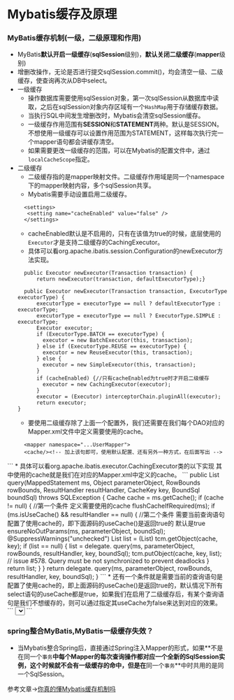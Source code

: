 # Mybatis缓存及原理

### MyBatis缓存机制(一级，二级原理和作用)
* MyBatis**默认开启一级缓存**(**sqlSession**级别)，**默认关闭二级缓存**(**mapper**级别)
* 增删改操作，无论是否进行提交sqlSession.commit()，均会清空一级、二级缓存，使查询再次从DB中select。
* 一级缓存
  * 操作数据库需要使用sqlSession对象，第一次sqlSession从数据库中读取，之后在sqlSession对象内存区域有一个`HashMap`用于存储缓存数据。
  * 当执行SQL中间发生增删改时，Mybatis会清空sqlSession缓存。
  * 一级缓存作用范围有**SESSION**和**STATEMENT**两种。默认是SESSION。不想使用一级缓存可以设置作用范围为STATEMENT，这样每次执行完一个mapper语句都会讲缓存清空。
  * 如果需要更改一级缓存的范围，可以在Mybatis的配置文件中，通过`localCacheScope`指定。 
* 二级缓存
  * 二级缓存指的是mapper映射文件。二级缓存作用域是同一个namespace下的mapper映射内容，多个sqlSession共享。
  * Mybatis需要手动设置启用二级缓存。
  ```
	<settings>
 	 <setting name="cacheEnabled" value="false" />
	</settings>
  ```
  * cacheEnabled默认是不启用的，只有在该值为true的时候，底层使用的`Executor`才是支持二级缓存的CachingExecutor。
  * 具体可以看org.apache.ibatis.session.Configuration的newExecutor方法实现。 
  ```
	public Executor newExecutor(Transaction transaction) {
    	return newExecutor(transaction, defaultExecutorType);}

	public Executor newExecutor(Transaction transaction, ExecutorType executorType) {
    	executorType = executorType == null ? defaultExecutorType : executorType;
    	executorType = executorType == null ? ExecutorType.SIMPLE : executorType;
    	Executor executor;
	    if (ExecutorType.BATCH == executorType) {
	      executor = new BatchExecutor(this, transaction);
	    } else if (ExecutorType.REUSE == executorType) {
	      executor = new ReuseExecutor(this, transaction);
	    } else {
	      executor = new SimpleExecutor(this, transaction);
	    }
	    if (cacheEnabled) {//只有cacheEnabled为true时才开启二级缓存
	      executor = new CachingExecutor(executor);
	    }
	    executor = (Executor) interceptorChain.pluginAll(executor);
	    return executor;
  }
  ```
  * 要使用二级缓存除了上面一个配置外，我们还需要在我们每个DAO对应的Mapper.xml文件中定义需要使用的cache。
  ```
	<mapper namespace="...UserMapper">
    <cache/><!-- 加上该句即可，使用默认配置、还有另外一种方式，在后面写出 -->
</mapper>
  ```
  * 具体可以看org.apache.ibatis.executor.CachingExecutor类的以下实现 
其中使用的cache就是我们在对应的Mapper.xml中定义的cache。
 ```
	 public <E> List<E> query(MappedStatement ms, Object parameterObject, RowBounds rowBounds, ResultHandler resultHandler, CacheKey key, BoundSql boundSql)
      throws SQLException {
	    Cache cache = ms.getCache();
	    if (cache != null) { //第一个条件 定义需要使用的cache
	      flushCacheIfRequired(ms);
	      if (ms.isUseCache() && resultHandler == null) { //第二个条件 需要当前查询语句配置了使用cache的，即下面源码的useCache()是返回true的  默认是true
	        ensureNoOutParams(ms, parameterObject, boundSql);
	        @SuppressWarnings("unchecked")
	        List<E> list = (List<E>) tcm.getObject(cache, key);
	        if (list == null) {
	          list = delegate.<E> query(ms, parameterObject, rowBounds, resultHandler, key, boundSql);
	          tcm.putObject(cache, key, list); // issue #578. Query must be not synchronized to prevent deadlocks
	        }
	        return list;
	      }
	    }
	    return delegate.<E> query(ms, parameterObject, rowBounds, resultHandler, key, boundSql);
  }
 ```
 * 还有一个条件就是需要当前的查询语句是配置了使用cache的，即上面源码的useCache()是返回true的，默认情况下所有select语句的useCache都是true，如果我们在启用了二级缓存后，有某个查询语句是我们不想缓存的，则可以通过指定其useCache为false来达到对应的效果。
 ```
	<select id="selectByPrimaryKey" resultMap="BaseResultMap" parameterType="java.lang.String" useCache="false">
        select
        <include refid="Base_Column_List"/>
        from tuser
        where id = #{id,jdbcType=VARCHAR}
    </select>
 ```

### spring整合MyBatis,MyBatis一级缓存失效？
* 当Mybatis整合Spring后，直接通过Spring注入Mapper的形式，如果**不是在同一个`事务`**中每个Mapper的每次查询操作都对应一个全新的SqlSession实例，这个时候就不会有一级缓存的命中，但是在**同一个`事务`**中时共用的是同一个SqlSession。

参考文章->[你真的懂Mybatis缓存机制吗](https://yq.aliyun.com/articles/608941)